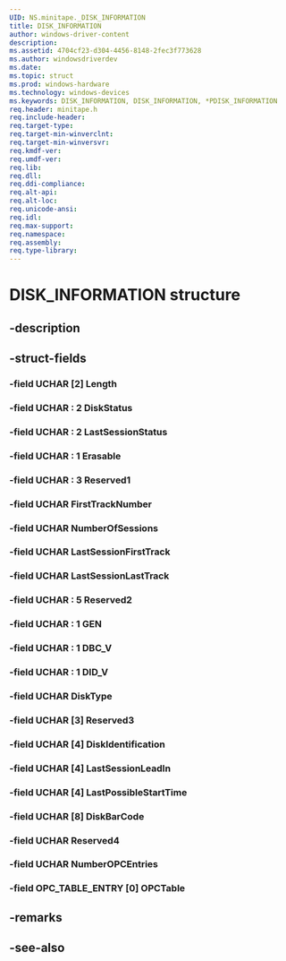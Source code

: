 ```yaml
---
UID: NS.minitape._DISK_INFORMATION
title: DISK_INFORMATION
author: windows-driver-content
description: 
ms.assetid: 4704cf23-d304-4456-8148-2fec3f773628
ms.author: windowsdriverdev
ms.date: 
ms.topic: struct
ms.prod: windows-hardware
ms.technology: windows-devices
ms.keywords: DISK_INFORMATION, DISK_INFORMATION, *PDISK_INFORMATION
req.header: minitape.h
req.include-header:
req.target-type:
req.target-min-winverclnt:
req.target-min-winversvr:
req.kmdf-ver:
req.umdf-ver:
req.lib:
req.dll:
req.ddi-compliance:
req.alt-api:
req.alt-loc:
req.unicode-ansi:
req.idl:
req.max-support:
req.namespace:
req.assembly:
req.type-library:
---
```


# DISK_INFORMATION structure

## -description



## -struct-fields

### -field UCHAR [2] Length			
 	
### -field UCHAR  : 2 DiskStatus			
 	
### -field UCHAR  : 2 LastSessionStatus			
 	
### -field UCHAR  : 1 Erasable			
 	
### -field UCHAR  : 3 Reserved1			
 	
### -field UCHAR FirstTrackNumber			
 	
### -field UCHAR NumberOfSessions			
 	
### -field UCHAR LastSessionFirstTrack			
 	
### -field UCHAR LastSessionLastTrack			
 	
### -field UCHAR  : 5 Reserved2			
 	
### -field UCHAR  : 1 GEN			
 	
### -field UCHAR  : 1 DBC_V			
 	
### -field UCHAR  : 1 DID_V			
 	
### -field UCHAR DiskType			
 	
### -field UCHAR [3] Reserved3			
 	
### -field UCHAR [4] DiskIdentification			
 	
### -field UCHAR [4] LastSessionLeadIn			
 	
### -field UCHAR [4] LastPossibleStartTime			
 	
### -field UCHAR [8] DiskBarCode			
 	
### -field UCHAR Reserved4			
 	
### -field UCHAR NumberOPCEntries			
 	
### -field OPC_TABLE_ENTRY [0] OPCTable			
 	
## -remarks

## -see-also